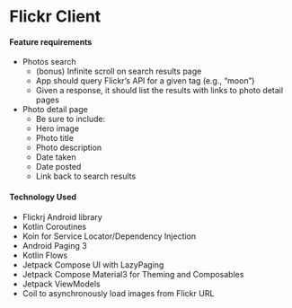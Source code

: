 # Flickr Client

#### Feature requirements
- Photos search
  - (bonus) Infinite scroll on search results page
  - App should query Flickr’s API for a given tag (e.g., “moon”)
  - Given a response, it should list the results with links to photo detail pages
- Photo detail page
  - Be sure to include:
  - Hero image
  - Photo title
  - Photo description
  - Date taken
  - Date posted
  - Link back to search results

#### Technology Used
- Flickrj Android library
- Kotlin Coroutines
- Koin for Service Locator/Dependency Injection
- Android Paging 3
- Kotlin Flows
- Jetpack Compose UI with LazyPaging
- Jetpack Compose Material3 for Theming and Composables
- Jetpack ViewModels
- Coil to asynchronously load images from Flickr URL
